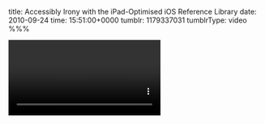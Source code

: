 title: Accessibly Irony with the iPad-Optimised iOS Reference Library
date: 2010-09-24
time: 15:51:00+0000
tumblr: 1179337031
tumblrType: video
%%%

<video src="tumblr_l99ddwpHwV1qbnvjc_r1.mov" controls preload="none" />

- 21 second video

Scrolling is not accessible in the PastryKit based iPad version of the iOS Reference Library. The three finger flick does not work as the scrolling is implemented with the PastryKit JavaScript and does not know when VoiceOver is on.

Find out more on [this post on the Daring Fireball Linked List last April](http://daringfireball.net/linked/2010/04/05/ipad-optimized-iphone-os-reference-library), go to the top level of the [Reference Library](http://developer.apple.com/library/ios/navigation/index.html) or the [Accessibility Programming Guide](http://developer.apple.com/library/ios/#documentation/UserExperience/Conceptual/iPhoneAccessibility/Introduction/Introduction.html).
